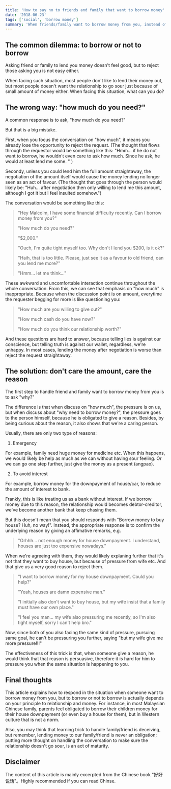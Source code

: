 ```yaml
---
title: 'How to say no to friends and family that want to borrow money'
date: '2018-06-23'
tags: ['social', 'borrow money']
summary: 'When friends/family want to borrow money from you, instead of asking how much they want to borrow first, ask why they want to borrow, and respond accordingly.'
---
```


## The common dilemma: to borrow or not to borrow

Asking friend or family to lend you money doesn't feel good, but to reject those asking you is not easy either.

When facing such situation, most people don't like to lend their money out, but most people doesn't want the relationship to go sour just because of small amount of money either. When facing this situation, what can you do?

## The wrong way: "how much do you need?"

A common response is to ask, "how much do you need?"

But that is a big mistake.

First, when you focus the conversation on "how much", it means you already lose the opportunity to reject the request. (The thought that flows through the requestor would be something like this: "Hmm... if he do not want to borrow, he wouldn't even care to ask how much. Since he ask, he would at least lend me some. " )

Secondy, unless you could lend him the full amount straightaway, the negotiation of the amount itself would cause the money lending no longer seen as an act of favour. (The thought that goes through the person would likely be: "Huh... after negotiation then only willing to lend me this amount, although I got it but I feel insulted somehow.")

The conversation would be something like this:

> "Hey Malcolm, I have some financial difficulty recently. Can I borrow money from you?"
>
> "How much do you need?"
>
> "\$2,000."
>
> "Ouch, I'm quite tight myself too. Why don't I lend you \$200, is it ok?"
>
> "Haih, that is too little. Please, just see it as a favour to old friend, can you lend me more?"
>
> "Hmm... let me think..."

These awkward and uncomfortable interaction continue throughout the whole conversation. From this, we can see that emphasis on "how much" is inappropriate. Because when the discussion point is on amount, everytime the requester begging for more is like questioning you:

> "How much are you willing to give out?"
>
> "How much cash do you have now?"
>
> "How much do you think our relationship worth?"

And these questions are hard to answer, because telling lies is against our conscience, but telling truth is against our wallet, regardless, we're unhappy. In most cases, lending the money after negotiation is worse than reject the request straightaway.

## The solution: don't care the amount, care the reason

The first step to handle friend and family want to borrow money from you is to ask "why?"

The difference is that when discuss on "how much", the pressure is on us, but when discuss about "why need to borrow money?", the pressure goes to the person himself, because he is obligated to give a reason. Besides, by being curious about the reason, it also shows that we're a caring person.

Usually, there are only two type of reasons:

1.  Emergency

For example, family need huge money for medicine etc. When this happens, we would likely be help as much as we can without having sour feeling. Or we can go one step further, just give the money as a present (angpao).

2.  To avoid interest

For example, borrow money for the downpayment of house/car, to reduce the amount of interest to bank.

Frankly, this is like treating us as a bank without interest. If we borrow money due to this reason, the relationship would becomes debtor-creditor, we've become another bank that keep chasing them.

But this doesn't mean that you should responds with "Borrow money to buy house? Huh, no way!". Instead, the appropriate response is to confirm the underlying reason by giving an affimative remarks, e.g.

> "Orhhh... not enough money for house downpayment. I understand, houses are just too expensive nowadays."

When we're agreeing with them, they would likely explaning further that it's not that they want to buy house, but because of pressure from wife etc. And that give us a very good reason to reject them.

> "I want to borrow money for my house downpayment. Could you help?"
>
> "Yeah, houses are damn expensive man."
>
> "I initially also don't want to buy house, but my wife insist that a family must have our own place."
>
> "I feel you man... my wife also pressuring me recently, so I'm also tight myself, sorry I can't help bro."

Now, since both of you also facing the same kind of pressure, pursuing same goal, he can't be pressuring you further, saying "but my wife give me more pressure!!!"

The effectiveness of this trick is that, when someone give a reason, he would think that that reason is persuasive, therefore it is hard for him to pressure you when the same situation is happening to you.

## Final thoughts

This article explains how to respond in the situation when someone want to borrow money from you, but to borrow or not to borrow is actually depends on your principle to relationship and money. For instance, in most Malaysian Chinese family, parents feel obligated to borrow their children money for their house downpayment (or even buy a house for them), but in Western culture that is not a norm.

Also, you may think that learning trick to handle family/friend is deceiving, but remember, lending money to our family/friend is never an obligation; putting more thought on handling the conversation to make sure the relationship doesn't go sour, is an act of maturity.

## Disclaimer

The content of this article is mainly excerpted from the Chinese book "好好说话"。Highly recommended if you can read Chinse.
